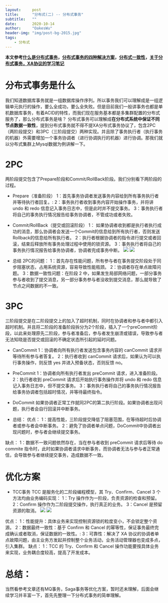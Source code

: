 ```yaml
---
layout:     post
title:      "分布式(二) -- 分布式事务"
subtitle:   ""
date:       2020-10-14
author:     "OakesWu"
header-img: "img/post-bg-2015.jpg"
tags:
    - 分布式
---
```


**本文参考[什么是分布式事务](https://blog.csdn.net/bjweimengshu/article/details/79607522)，[分布式事务的四种解决方案](https://www.cnblogs.com/mayundalao/p/11798502.html)，[分布式一致性](https://zhuanlan.zhihu.com/p/25933039)，[关于分布式事务，XA协议的学习笔记](https://www.cnblogs.com/monkeyblog/p/10449363.html)**
# 分布式事务是什么
我们知道数据库事务就是一组数据库操作序列。所以事务我们可以理解成是一组逻辑单元执行的操作，要么全成功，要么全失败。但是目前我们一般讲事务也都是单机数据库事务，有着ACID的特性，而我们现在服务基本都是多集群配置的分布式服务了，那么分布式事务是啥？
分布式事务可以理解成**在分布式系统中保证不同节点数据一致性**，提到分布式事务就不得不提XA分布式事务协议了，包含2PC（两阶段提交）和3PC（三阶段提交）两种实现。并且除了事务执行者（执行事务的机器）外需要增加一个事务协调者（进行协调执行的机器）进行协调。那我们就以分布式集群上Mysql数据为例讲解一下。

# 2PC
两阶段提交包含了Prepare阶段和Commit/RollBack阶段。我们分别看下两阶段的过程。
- Prepare（准备阶段）
1：首先事务协调者发送事务内容给到所有事务执行者并等待执行者回复。:
2：事务执行者收到事务内容开始操作事务，并将讲 undo 和 redo 信息记入事务日志中，但是此时并不提交事务。
3：事务执行者将自己的事务执行情况报告给事务协调者，不管成功或者失败。
- Commit/RollBack（提交或回滚阶段）
1： 如果协调者收到都是执行者执行成功的消息，那么协调者会发送一个Commit的信息给到所有执行者，否则发送Rollback的信息给所有执行者。
2：执行者根据协调者的指令进行提交或者回滚，结束后释放所有事务处理过程中使用的锁资源。
3：事务执行者将自己的事务执行情况报告给事务协调者，协调者完成事务中断。
![](http://upload-images.jianshu.io/upload_images/9082703-44aade7962892804.png?imageMogr2/auto-orient/strip%7CimageView2/2/w/1240)
![](http://upload-images.jianshu.io/upload_images/9082703-385d63f64388bffd.png?imageMogr2/auto-orient/strip%7CimageView2/2/w/1240)

- 总结
2PC的问题：
1：首先存在性能问题，所有参与者在事务提交阶段处于同步阻塞状态，占用系统资源，容易导致性能瓶颈。
2：协调者存在单点故障问题。
3：数据一致性问题：在阶段 2 中，如果发生局部网络问题，一部分事务参与者收到了提交消息，另一部分事务参与者没收到提交消息，那么就导致了节点之间数据的不一致。

# 3PC
三阶段提交是在二阶段提交上的加入了超时机制，同时在协调者和参与者中都引入超时机制。并且将二阶段的准备阶段拆分为2个阶段，插入了一个preCommit阶段，以此来处理原先二阶段，参与者准备后，参与者发生崩溃或错误，导致参与者无法知晓是否提交或回滚的不确定状态所引起的延时问题。
- CanCommit
1：协调者向所有执行者发送包含事务内容的 canCommit 请求并等待所有参与者答复。
2：执行者收到 canCommit 请求后，如果认为可以执行事务操作，则反馈 yes 并进入预备状态，否则反馈 no。

- PreCommit
1：协调者向所有执行者发出 preCommit 请求，进入准备阶段。
2：执行者收到 preCommit 请求后开始执行事务操作并将 undo 和 redo 信息记入事务日志中，但不提交事务。
3：事务执行者将自己的事务执行情况报告给事务协调者包括超时情况，并等待最终指令。

- DoCommit
如果协调者正常工作就同2PC的第二执行阶段。如果协调者出现问题，执行者会自行回滚并中断事务。

- 总结：
优点：
1：提高性能，三阶段提交降低了阻塞范围，在等待超时后协调者或参与者会中断事务。
2：避免了协调者单点问题，DoCommit中协调者出现问题时，参与者会继续提交事务。

缺点：
1：数据不一致问题依然存在，当在参与者收到 preCommit 请求后等待 do commite 指令时，此时如果协调者请求中断事务，而协调者无法与参与者正常通信，会导致参与者继续提交事务，造成数据不一致。

# 优化方案
- TCC事务
TCC 是服务化的二阶段编程模型，其 Try、Confirm、Cancel 3 个方法均由业务编码实现：
1：Try 操作作为一阶段，负责资源的检查和预留。
2：Confirm 操作作为二阶段提交操作，执行真正的业务。
3：Cancel 是预留资源的取消。
![](http://upload-images.jianshu.io/upload_images/9082703-82bc8ae381e41807.png?imageMogr2/auto-orient/strip%7CimageView2/2/w/1240)
![](http://upload-images.jianshu.io/upload_images/9082703-ff4bfc7f319f05c7.png?imageMogr2/auto-orient/strip%7CimageView2/2/w/1240)

优点：
1：性能提升：具体业务来实现控制资源锁的粒度变小，不会锁定整个资源。
2：数据最终一致性：基于 Confirm 和 Cancel 的幂等性，保证事务最终完成确认或者取消，保证数据的一致性。:
3：可靠性：解决了 XA 协议的协调者单点故障问题，由主业务方发起并控制整个业务活动，业务活动管理器也变成多点，引入集群。
缺点： 
1：TCC 的 Try、Confirm 和 Cancel 操作功能要按具体业务来实现，业务耦合度较高，提高了开发成本。

# 总结：
当然看参考文章还有MQ事务，Saga事务等优化方案，暂时还未理解，后面会继续学习并丰富一下，首先先整理一下分布式事务的简单理解。

